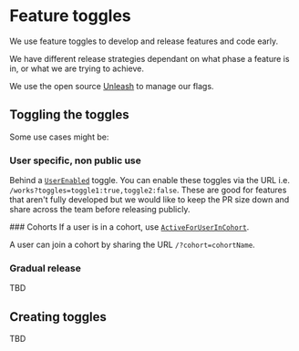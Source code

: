 # Feature toggles
We use feature toggles to develop and release features and code early.

We have different release strategies dependant on what phase a feature is in,
or what we are trying to achieve.

We use the open source [Unleash](https://github.com/Unleash/unleash) to manage
our flags.


## Toggling the toggles
Some use cases might be:

### User specific, non public use
Behind a [`UserEnabled`](./common/services/unleash/feature-toggles.js#L15)
toggle. You can enable these toggles via the URL
i.e. `/works?toggles=toggle1:true,toggle2:false`. These are good for features
that aren't fully developed but we would like to keep the PR size down and share
across the team before releasing publicly.

### Cohorts
If a user is in a cohort, use
[`ActiveForUserInCohort`](./common/services/unleash/feature-toggles.js#L15).

A user can join a cohort by sharing the URL `/?cohort=cohortName`.

### Gradual release
TBD


## Creating toggles
TBD

